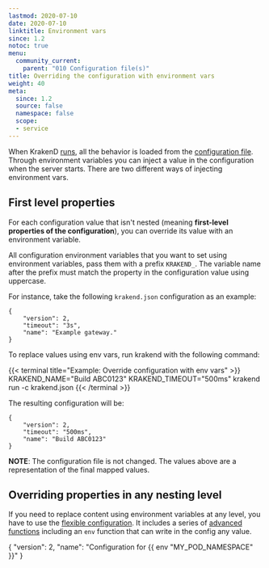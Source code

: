 ```yaml
---
lastmod: 2020-07-10
date: 2020-07-10
linktitle: Environment vars
since: 1.2
notoc: true
menu:
  community_current:
    parent: "010 Configuration file(s)"
title: Overriding the configuration with environment vars
weight: 40
meta:
  since: 1.2
  source: false
  namespace: false
  scope:
  - service
---
```

When KrakenD [runs](/docs/commands/run/), all the behavior is loaded from the [configuration file](/docs/configuration/structure/). Through environment variables you can inject a value in the configuration when the server starts. There are two different ways of injecting environment vars.

## First level properties
For each configuration value that isn't nested (meaning **first-level properties of the configuration**), you can override its value with an environment variable.

All configuration environment variables that you want to set using environment variables, pass them with a prefix `KRAKEND_`. The variable name after the prefix must match the property in the configuration value using uppercase.

For instance, take the following `krakend.json` configuration as an example:

    {
        "version": 2,
        "timeout": "3s",
        "name": "Example gateway."
    }

To replace values using env vars, run krakend with the following command:

{{< terminal title="Example: Override configuration with env vars" >}}
KRAKEND_NAME="Build ABC0123" KRAKEND_TIMEOUT="500ms" krakend run -c krakend.json
{{< /terminal >}}

The resulting configuration will be:

    {
        "version": 2,
        "timeout": "500ms",
        "name": "Build ABC0123"
    }

**NOTE**: The configuration file is not changed. The values above are a representation of the final mapped values.

## Overriding properties in any nesting level
If you need to replace content using environment variables at any level, you have to use the [flexible configuration](/docs/configuration/flexible-config/). It includes a series of [advanced functions](/docs/configuration/flexible-config/#advanced-functions) including an `env` function that can write in the config any value.

{
    "version": 2,
    "name": "Configuration for {{ env "MY_POD_NAMESPACE" }}"
}

